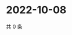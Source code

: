 # 2022-10-08

共 0 条

<!-- BEGIN WEIBO -->
<!-- 最后更新时间 Sat Oct 08 2022 00:30:23 GMT+0800 (China Standard Time) -->

<!-- END WEIBO -->
